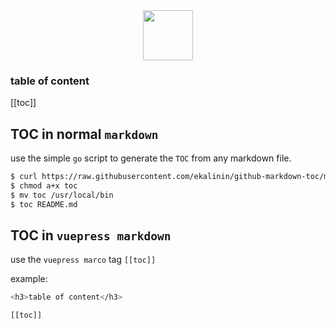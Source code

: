 <div align="center">
    <img src="https://cdn0.iconfinder.com/data/icons/octicons/1024/markdown-512.png" width="80">
</div>

<h3>table of content</h3>

[[toc]]

## TOC in normal `markdown`
use the simple `go` script to generate the `TOC` from any markdown file.

```bash
$ curl https://raw.githubusercontent.com/ekalinin/github-markdown-toc/master/gh-md-toc -o toc
$ chmod a+x toc
$ mv toc /usr/local/bin
$ toc README.md
```

## TOC in `vuepress markdown`
use the `vuepress marco` tag `[[toc]]`

example:

```bash
<h3>table of content</h3>

[[toc]]
```

